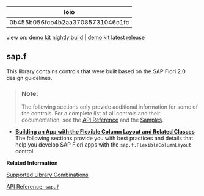 <!-- loio0b455b056fcb4b2aa37085731046c1fc -->

| loio |
| -----|
| 0b455b056fcb4b2aa37085731046c1fc |

<div id="loio">

view on: [demo kit nightly build](https://sdk.openui5.org/nightly/#/topic/0b455b056fcb4b2aa37085731046c1fc) | [demo kit latest release](https://sdk.openui5.org/topic/0b455b056fcb4b2aa37085731046c1fc)</div>

## sap.f

This library contains controls that were built based on the SAP Fiori 2.0 design guidelines.

> ### Note:  
> The following sections only provide additional information for some of the controls. For a complete list of all controls and their documentation, see the [API Reference](https://sdk.openui5.org/api) and the [Samples](https://sdk.openui5.org/controls). 

-   **[Building an App with the Flexible Column Layout and Related Classes](Building_an_App_with_the_Flexible_Column_Layout_and_Related_Classes_59a0e11.md "The following sections provide you with best practices and details that help you develop SAP Fiori apps with the
			sap.f.FlexibleColumnLayout control.")**  
The following sections provide you with best practices and details that help you develop SAP Fiori apps with the `sap.f.FlexibleColumnLayout` control.

**Related Information**  


[Supported Library Combinations](Supported_Library_Combinations_363cd16.md "OpenUI5 provides a set of JavaScript and CSS libraries, which can be combined in an application using the combinations that are supported.")

[API Reference: `sap.f`](https://sdk.openui5.org/api/sap.f)

